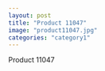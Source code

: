 ```yaml
---
layout: post
title: "Product 11047"
image: "product11047.jpg"
categories: "category1"
---
```

Product 11047
